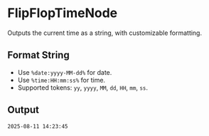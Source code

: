 # FlipFlopTimeNode

Outputs the current time as a string, with customizable formatting.

## Format String
- Use `%date:yyyy-MM-dd%` for date.
- Use `%time:HH:mm:ss%` for time.
- Supported tokens: `yy`, `yyyy`, `MM`, `dd`, `HH`, `mm`, `ss`.

## Output
```
2025-08-11 14:23:45
```
